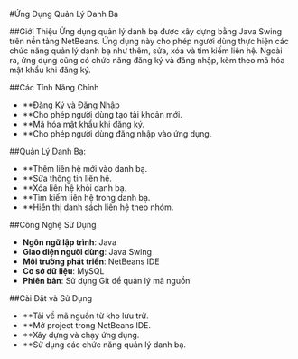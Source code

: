 #Ứng Dụng Quản Lý Danh Bạ

##Giới Thiệu
Ứng dụng quản lý danh bạ được xây dựng bằng Java Swing trên nền tảng NetBeans. Ứng dụng này cho phép người dùng thực hiện các chức năng quản lý danh bạ như thêm, sửa, xóa và tìm kiếm liên hệ. Ngoài ra, ứng dụng cũng có chức năng đăng ký và đăng nhập, kèm theo mã hóa mật khẩu khi đăng ký.

##Các Tính Năng Chính
- **Đăng Ký và Đăng Nhập
- **Cho phép người dùng tạo tài khoản mới.
- **Mã hóa mật khẩu khi đăng ký.
- **Cho phép người dùng đăng nhập vào ứng dụng.

##Quản Lý Danh Bạ:
- **Thêm liên hệ mới vào danh bạ.
- **Sửa thông tin liên hệ.
- **Xóa liên hệ khỏi danh bạ.
- **Tìm kiếm liên hệ trong danh bạ.
- **Hiển thị danh sách liên hệ theo nhóm.

##Công Nghệ Sử Dụng
- **Ngôn ngữ lập trình**: Java
- **Giao diện người dùng**: Java Swing
- **Môi trường phát triển**: NetBeans IDE
- **Cơ sở dữ liệu**: MySQL
- **Phiên bản**: Sử dụng Git để quản lý mã nguồn

##Cài Đặt và Sử Dụng
- **Tải về mã nguồn từ kho lưu trữ.
- **Mở project trong NetBeans IDE.
- **Xây dựng và chạy ứng dụng.
- **Sử dụng các chức năng quản lý danh bạ.
